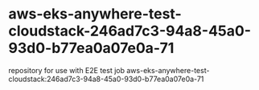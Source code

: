 # aws-eks-anywhere-test-cloudstack-246ad7c3-94a8-45a0-93d0-b77ea0a07e0a-71
repository for use with E2E test job aws-eks-anywhere-test-cloudstack:246ad7c3-94a8-45a0-93d0-b77ea0a07e0a-71
